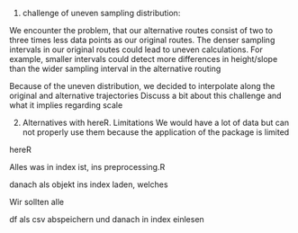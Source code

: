 1. challenge of uneven sampling distribution:

We encounter the problem, that our alternative routes consist of two to three times less data points as our original routes. The denser sampling intervals in our original routes could lead to uneven calculations. For example, smaller intervals could detect more differences in height/slope than the wider sampling interval in the alternative routing


Because of the uneven distribution, we decided to interpolate along the original and alternative trajectories
Discuss a bit about this challenge and what it implies regarding scale


  
2. Alternatives with hereR. Limitations
We would have a lot of data but can not properly use them because the application of the package is limited

hereR 

Alles was in index ist, ins preprocessing.R

danach als objekt ins index laden, welches 


Wir sollten alle

df als csv abspeichern und danach in index einlesen
